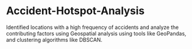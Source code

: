 # Accident-Hotspot-Analysis
Identified locations with a high frequency of accidents and analyze the contributing factors using Geospatial analysis using tools like GeoPandas, and clustering algorithms like DBSCAN.
